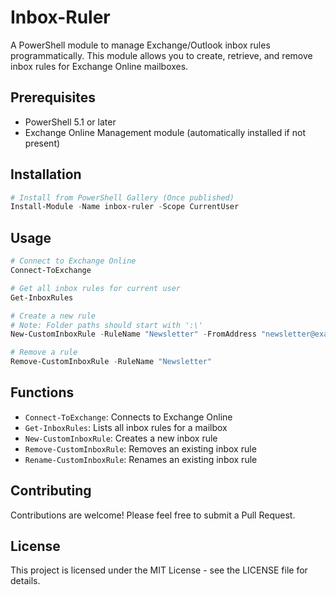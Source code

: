 # Inbox-Ruler

A PowerShell module to manage Exchange/Outlook inbox rules programmatically. This module allows you to create, retrieve, and remove inbox rules for Exchange Online mailboxes.

## Prerequisites

- PowerShell 5.1 or later
- Exchange Online Management module (automatically installed if not present)

## Installation

```powershell
# Install from PowerShell Gallery (Once published)
Install-Module -Name inbox-ruler -Scope CurrentUser
```

## Usage

```powershell
# Connect to Exchange Online
Connect-ToExchange

# Get all inbox rules for current user
Get-InboxRules

# Create a new rule
# Note: Folder paths should start with ':\'
New-CustomInboxRule -RuleName "Newsletter" -FromAddress "newsletter@example.com" -TargetFolder ":\Newsletters"

# Remove a rule
Remove-CustomInboxRule -RuleName "Newsletter"
```

## Functions

- `Connect-ToExchange`: Connects to Exchange Online
- `Get-InboxRules`: Lists all inbox rules for a mailbox
- `New-CustomInboxRule`: Creates a new inbox rule
- `Remove-CustomInboxRule`: Removes an existing inbox rule
- `Rename-CustomInboxRule`: Renames an existing inbox rule

## Contributing

Contributions are welcome! Please feel free to submit a Pull Request.

## License

This project is licensed under the MIT License - see the LICENSE file for details.
